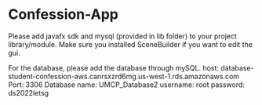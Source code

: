 # Confession-App
Please add javafx sdk and mysql (provided in lib folder) to your project library/module. 
Make sure you installed SceneBuilder if you want to edit the gui.

For the database, please add the database through mySQL. 
host: database-student-confession-aws.canrsxzrd6mg.us-west-1.rds.amazonaws.com
Port: 3306
Database name: UMCP_Database2
username: root
password: ds2022letsg
